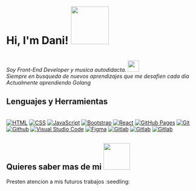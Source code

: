 <h1> Hi, I'm Dani! <img src="https://i.pinimg.com/originals/a3/d6/97/a3d69709008b07c99616d5c78df28bd7.gif" width="100"></h1>

<p><br><em>Soy Front-End Developer y musica autodidacta.  </a><img src="https://media.giphy.com/media/WUlplcMpOCEmTGBtBW/giphy.gif" width="30"> 
<br/> Siempre en busqueda de nuevos aprendizajes que me desafien cada dia
<br/> Actualmente aprendiendo Golang </em></p>


## Lenguajes y Herramientas

<p><br/>
    <a href="#"><img alt="HTML" src="https://img.shields.io/badge/HTML-E34F26.svg?logo=html5&logoColor=white"></a>
    <a href="#"><img alt="CSS" src="https://img.shields.io/badge/CSS-1572B6.svg?logo=css3&logoColor=white"></a>
    <a href="#"><img alt="JavaScript" src="https://img.shields.io/badge/JavaScript-F7DF1E.svg?logo=javascript&logoColor=white"></a>
    <a href="#"><img alt="Bootstrap" src="https://img.shields.io/badge/Bootstrap-7952B3.svg?logo=bootstrap&logoColor=white"></a>
    <a href="#"><img alt="React" src="https://img.shields.io/badge/React-20232a.svg?logo=react&logoColor=%2361DAFB"></a>
    <a href="#"><img alt="GitHub Pages" src="https://img.shields.io/badge/GitHub%20Pages-327FC7.svg?logo=github&logoColor=white"></a>
    <a href="#"><img alt="Git" src="https://img.shields.io/badge/Git-F05033.svg?logo=git&logoColor=white"></a>
    <a href="#"><img alt="Github" src="https://img.shields.io/badge/-GitHub-181717?style=flat-square&logo=github"></a>
    <a href="#"><img alt="Visual Studio Code" src="https://img.shields.io/badge/Visual%20Studio%20Code-0078d7.svg?logo=visual-studio-code&logoColor=white"></a>
    <a href="#"><img alt="Figma" src="http://img.shields.io/badge/-Figma-30333c?style=flat-square&logo=figma&logoColor=white"></a>
    <a href="#"><img alt="Gitlab" src="https://img.shields.io/badge/GitLab-330F63?style=flat-square&logo=gitlab&logoColor=white"><a/>
    <a href="#"><img alt="Gitlab" src="https://img.shields.io/badge/Go-00ADD8?style=flat-square&logo=go&logoColor=white"><a/>
    <a href="#"><img alt="Gitlab" src="https://img.shields.io/badge/Jira-327FC7?style=flat-square&logo=Jira&logoColor=white"><a/>
</p>
 
 ##  Quieres saber mas de mi  <img src="https://pa1.narvii.com/6709/f4f2bafa7db9d0379a13b3096f3bfe41df6f2c6e_hq.gif" width="70">
 <p> Presten atencion a mis futuros trabajos :seedling: </p>
 
